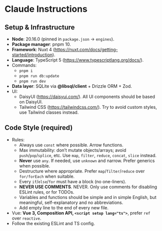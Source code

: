 # Claude Instructions

## Setup & Infrastructure

* **Node**: 20.16.0 (pinned in `package.json` → `engines`).
* **Package manager**: pnpm 10.
* **Framework**: Nuxt 4 (https://nuxt.com/docs/getting-started/introduction).
* **Language**: TypeScript 5 (https://www.typescriptlang.org/docs/).
* Commands:
  * `pnpm i`
  * `pnpm run db:update`
  * `pnpm run dev`
* **Data layer**: SQLite via **@libsql/client** + Drizzle ORM + Zod.
* UI:
  * DaisyUI (https://daisyui.com/). All UI components should be based on DaisyUI.
  * Tailwind CSS (https://tailwindcss.com/). Try to avoid custom styles, use Tailwind classes instead.

## Code Style (required)

* Rules:
  * Always use `const` where possible. Arrow functions.
  * Max immutability: don’t mutate objects/arrays; avoid `push`/`pop`/`splice`, etc. Use `map`, `filter`, `reduce`, `concat`, `slice` instead.
  * **Never** use `any`. If needed, use `unknown` and narrow. Prefer generics when possible.
  * Destructure where appropriate. Prefer `map`/`filter`/`reduce` over `for/forEach` when suitable.
  * Every `if`/`else`/`for` must have a block (no one-liners).
  * **NEVER USE COMMENTS**. NEVER. Only use comments for disabling ESLint rules, or for TODOs.
  * Variables and functions should be simple and in simple English, but meaningful, self-explanatory and no abbreviations.
  * Add empty line to the end of every new file.
* Vue: **Vue 3, Composition API, `<script setup lang="ts">`**, prefer `ref` over `reactive`.
* Follow the existing ESLint and TS config.
